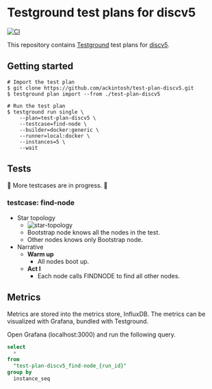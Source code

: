 # Testground test plans for discv5

[![CI](https://github.com/ackintosh/test-plan-discv5/actions/workflows/ci.yml/badge.svg)](https://github.com/ackintosh/test-plan-discv5/actions/workflows/ci.yml)

This repository contains [Testground](https://github.com/testground/testground) test plans for [discv5](https://github.com/sigp/discv5).

## Getting started

```shell
# Import the test plan
$ git clone https://github.com/ackintosh/test-plan-discv5.git
$ testground plan import --from ./test-plan-discv5

# Run the test plan
$ testground run single \
    --plan=test-plan-discv5 \
    --testcase=find-node \
    --builder=docker:generic \
    --runner=local:docker \
    --instances=5 \
    --wait
```

## Tests

:construction_worker: More testcases are in progress. :construction_worker:

### testcase: find-node

- Star topology
  - ![star-topology](https://raw.githubusercontent.com/ackintosh/test-plan-discv5/b2d775a1c78ce8c76cf3e7f64eb52acee813b722/diagrams/find_nodes-star_topology.png)
  - Bootstrap node knows all the nodes in the test.
  - Other nodes knows only Bootstrap node.
- Narrative
  - **Warm up**
    - All nodes boot up.
  - **Act I**
    - Each node calls FINDNODE to find all other nodes.

## Metrics

Metrics are stored into the metrics store, InfluxDB. The metrics can be visualized with Grafana, bundled with Testground. 

Open Grafana (localhost:3000) and run the following query.

```sql
select
  *
from
  "test-plan-discv5_find-node_{run_id}"
group by
  instance_seq
```

